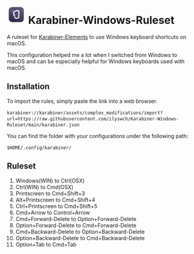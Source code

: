 # <img src="https://raw.githubusercontent.com/ilyswch/Karabiner-Windows-Ruleset/main/docs/icon.png" width="50"/> Karabiner-Windows-Ruleset

A ruleset for [Karabiner-Elements](https://karabiner-elements.pqrs.org) to use Windows keyboard shortcuts on macOS.

This configuration helped me a lot when I switched from Windows to macOS and can be especially helpful for Windows keyboards used with macOS.

## Installation
To import the rules, simply paste the link into a web browser.

    karabiner://karabiner/assets/complex_modifications/import?url=https://raw.githubusercontent.com/ilyswch/Karabiner-Windows-Ruleset/main/karabiner.json

You can find the folder with your configurations under the following path:

    $HOME/.config/karabiner/

## Ruleset

1. Windows(WIN) to Ctrl(OSX)
2. Ctrl(WIN) to Cmd(OSX)
3. Printscreen to Cmd+Shift+3
4. Alt+Printscreen to Cmd+Shift+4
5. Ctrl+Printscreen to Cmd+Shift+5
6. Cmd+Arrow to Control+Arrow
7. Cmd+Forward-Delete to Option+Forward-Delete
8. Option+Forward-Delete to Cmd+Forward-Delete
9. Cmd+Backward-Delete to Option+Backward-Delete
10. Option+Backward-Delete to Cmd+Backward-Delete 
11. Option+Tab to Cmd+Tab
